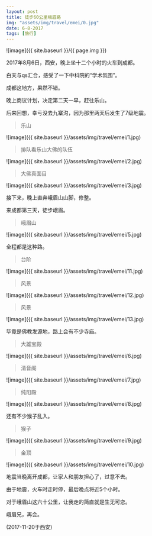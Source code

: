 ```yaml
---
layout: post
title: 徒步60公里峨眉路
img: "assets/img/travel/emei/0.jpg"
date: 6-8-2017
tags: [旅行]
---
```


![image]({{ site.baseurl }}/{{ page.img }})

2017年8月6日，西安，晚上坐十二个小时的火车到成都。

白天与qs汇合，感受了一下中科院的“学术氛围”。

成都这地方，果然不错。

晚上商议计划，决定第二天一早，赶往乐山。

后来回想，幸亏没去九寨沟，因为那里两天后发生了7级地震。

> 乐山

![image]({{ site.baseurl }}/assets/img/travel/emei/1.jpg)

> 排队看乐山大佛的队伍

![image]({{ site.baseurl }}/assets/img/travel/emei/2.jpg)

> 大佛真面目

![image]({{ site.baseurl }}/assets/img/travel/emei/3.jpg)

接下来，晚上直奔峨眉山山脚，修整。

来成都第三天，徒步峨眉。

> 峨眉山

![image]({{ site.baseurl }}/assets/img/travel/emei/5.jpg)

全程都是这种路。

> 台阶

![image]({{ site.baseurl }}/assets/img/travel/emei/11.jpg)

> 风景

![image]({{ site.baseurl }}/assets/img/travel/emei/12.jpg)

> 风景

![image]({{ site.baseurl }}/assets/img/travel/emei/13.jpg)

毕竟是佛教发源地，路上会有不少寺庙。

> 大雄宝殿

![image]({{ site.baseurl }}/assets/img/travel/emei/6.jpg)

> 清音阁

![image]({{ site.baseurl }}/assets/img/travel/emei/7.jpg)

> 纯阳殿

![image]({{ site.baseurl }}/assets/img/travel/emei/8.jpg)

还有不少猴子乱入。

> 猴子

![image]({{ site.baseurl }}/assets/img/travel/emei/9.jpg)

> 金顶

![image]({{ site.baseurl }}/assets/img/travel/emei/10.jpg)

地震当晚离开成都，让家人和朋友担心了，过意不去。

由于地震，火车时走时停，最后晚点将近5个小时。

对于峨眉山这六十公里，让我走的简直就是生无可恋。

峨眉兄，再会。

(2017-11-20于西安)







